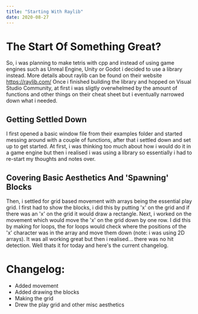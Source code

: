 ```yaml
---
title: "Starting With Raylib"
date: 2020-08-27
---
```


# The Start Of Something Great?
So, i was planning to make tetris with cpp and instead of using game engines such as Unreal Engine, Unity or Godot i decided to use a library instead.
More details about raylib can be found on their website https://raylib.com/
Once i finished building the library and hopped on Visual Studio Community, at first i was sligtly overwhelmed by the amount of functions and other things on their
cheat sheet but i eventually narrowed down what i needed. 

## Getting Settled Down
I first opened a basic window file from their examples folder and started messing around with a couple of functions,
after that i settled down and set up to get started. At first, i was thinking too much about how i would do it in a game engine but then i realised i was using a library so essentially i had to re-start my thoughts and notes over. 

## Covering Basic Aesthetics And 'Spawning' Blocks
Then, i settled for grid based movement with arrays being the essential play grid. I first had to show the blocks, i did this by putting 'x' on the grid and if there was an 'x' on the grid it would draw a rectangle. Next, i worked on the movement which would move the 'x' on the grid down by one row. I did this by making for loops, the for loops would check where the positions of the 'x' character was in the array and move them down (note: i was using 2D arrays). It was all working great but then i realised... there was no hit detection. Well thats it for today and here's the current changelog.

# Changelog:
- Added movement
- Added drawing the blocks
- Making the grid
- Drew the play grid and other misc aesthetics
